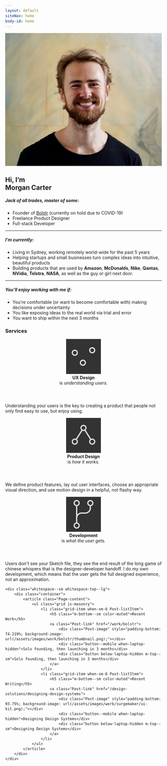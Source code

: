 ```yaml
---
layout: default
siteNav: home
body-id: home
---
```


<div class="Page">
	<div class="whitespace--sm whitespace-bottom--md">
		<div class="container">
			<article class="Page-content">
				<div class="grid">
					<div class="grid-item when-sm-6">
						<picture>
							<source media="(min-width: 568px)" srcset="/assets/images/home/me_yoga.jpg">
							<img src="/assets/images/home/me_yoga_mobile.jpg">
						</picture>
					</div>
					<div class="grid-item when-sm-6 Essay Essay--blog" markdown="1">
<h1 class="m-top--lg when-sm-m-top--0">
	Hi, I’m
	<br class="below-lg-hidden">
	Morgan Carter
</h1>

##### Jack of all trades, master of some:

- Founder of [Bolstr](/work/bolstr) <span class="color-muted">(currently on hold due to COVID-19)</span>
- Freelance Product Designer
- Full-stack Developer

---

##### I’m currently:

- Living in Sydney, working remotely world-wide for the past 5 years
- Helping startups and small businesses turn complex ideas into intuitive, beautiful products
- Building products that are used by **Amazon**, **McDonalds**, **Nike**, **Qantas**, **NVidia**, **Telstra**, **NASA**, as well as the guy or girl next door.

---

##### You’ll enjoy working with me if:

- You’re comfortable (or want to become comfortable with) making decisions under uncertainty
- You like exposing ideas to the real world via trial and error
- You want to ship within the next 3 months

</div>
				</div>
			</article>
		</div>
	</div>
	<div class="whitespace--sm bg-black color-bg">
		<div class="container container--md">
			<article class="Page-content">
				<h3 class="text-center">Services</h3>
				<div class="grid">
					<div class="grid-item when-lg-4 m-top--xl">
						<div class="media">
							<header>
								<img src="/assets/icon/home-ux.svg" class="m-right--xs">
								<div>
									<strong>UX Design</strong>
									<br>
									is
									<em>understanding users.</em>
								</div>
							</header>
							<p class="text-sm color-muted m-top--0">Understanding your users is the key to creating a product that people not only find easy to use, but enjoy using.</p>
						</div>
					</div>
					<div class="grid-item when-lg-4 m-top--xl">
						<div class="media">
							<header>
								<img src="/assets/icon/home-product.svg" class="m-right--xs">
								<div>
									<strong>Product Design</strong>
									<br>
									is
									<em>how it works.</em>
								</div>
							</header>
							<p class="text-sm color-muted m-top--0">We define product features, lay out user interfaces, choose an appropriate visual direction, and use motion design in a helpful, not flashy way.</p>
						</div>
					</div>
					<div class="grid-item when-lg-4 m-top--xl">
						<div class="media">
							<header>
								<img src="/assets/icon/home-development.svg" class="m-right--xs">
								<div>
									<strong>Development</strong>
									<br>
									is
									<em>what the user gets.</em>
								</div>
							</header>
							<p class="text-sm color-muted m-top--0">Users don't see your Sketch file, they see the end result of the long game of chinese whispers that is the designer-developer handoff. I do my own development, which means that the user gets the full designed experience, not an approximation.</p>
						</div>
					</div>
					<!-- <div class="grid-item when-lg-3 m-top--xl">
						<div class="media">
							<header>
								<img src="/assets/icon/home-thinking.svg" class="m-right--xs">
								<div>
									<strong>Design Thinking</strong>
									<br>
									is
									<em>design, but not tech.</em>
								</div>
							</header>
							<p class="text-sm color-muted m-top--0">Donec id elit non mi porta gravida at eget metus. Nulla vitae elit libero, a pharetra augue. Curabitur blandit tempus porttitor.</p>
						</div>
					</div> -->
				</div>
			</article>
		</div>
	</div>

	<div class="whitespace--sm whitespace-top--lg">
		<div class="container">
			<article class="Page-content">
				<ul class="grid js-masonry">
					<li class="grid-item when-sm-6 Post-listItem">
						<h5 class="m-bottom--sm color-muted">Recent Work</h5>
						<a class="Post-link" href="/work/bolstr">
							<div class="Post-image" style="padding-bottom: 74.219%; background-image: url(/assets/images/work/bolstr/thumbnail.png);"></div>
							<div class="button--mobile when-laptop-hidden">Solo founding, then launching in 3 months</div>
							<div class="button below-laptop-hidden m-top--sm">Solo founding, then launching in 3 months</div>
						</a>
					</li>
					<li class="grid-item when-sm-6 Post-listItem">
						<h5 class="m-bottom--sm color-muted">Recent Writing</h5>
						<a class="Post-link" href="/design-solutions/designing-design-systems">
							<div class="Post-image" style="padding-bottom: 93.75%; background-image: url(/assets/images/work/surgemaker/ui-kit.png);"></div>
							<div class="button--mobile when-laptop-hidden">Designing Design Systems</div>
							<div class="button below-laptop-hidden m-top--sm">Designing Design Systems</div>
						</a>
					</li>
				</ul>
			</article>
		</div>
	</div>
</div>